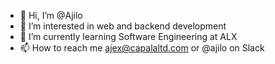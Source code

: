 - 👋 Hi, I’m @Ajilo
- 👀 I’m interested in web and backend development
- 🌱 I’m currently learning Software Engineering at ALX
- 📫 How to reach me ajex@capalaltd.com or @ajilo on Slack

<!---
Ajilo/Ajilo is a ✨ special ✨ repository because its `README.md` (this file) appears on your GitHub profile.
You can click the Preview link to take a look at your changes.
--->
